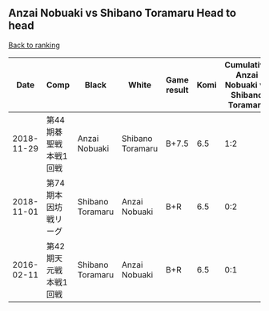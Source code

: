 ## Anzai Nobuaki vs Shibano Toramaru Head to head

[Back to ranking](../../index.md)




| **Date** | **Comp** | **Black** | **White** | **Game result** | **Komi** | **Cumulative Anzai Nobuaki vs Shibano Toramaru** | **Anzai Nobuaki streak** | **Shibano Toramaru streak** | 
| --- | --- | --- | --- | --- | --- | --- | --- | --- |
| 2018-11-29 | 第44期碁聖戦本戦1回戦 | Anzai Nobuaki | Shibano Toramaru | B+7.5 | 6.5 | 1:2 | 1 | 0 | 
| 2018-11-01 | 第74期本因坊戦リーグ | Shibano Toramaru | Anzai Nobuaki | B+R | 6.5 | 0:2 | 0 | 2 | 
| 2016-02-11 | 第42期天元戦本戦1回戦 | Shibano Toramaru | Anzai Nobuaki | B+R | 6.5 | 0:1 | 0 | 1 |




